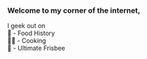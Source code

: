 ### Welcome to my corner of the internet,

I geek out on <br />
:scroll: - Food History <br />
:man_cook: - Cooking <br />
:flying_disc: - Ultimate Frisbee <br />
